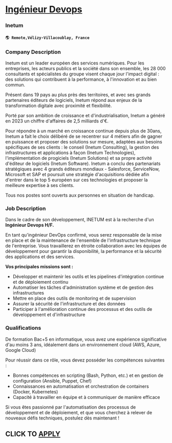 # [Ingénieur Devops](https://www.remotewlb.com/apply/ingenieur-devops)  
### Inetum  
#### `🌎 Remote,Vélizy-Villacoublay, France`  

### **Company Description**

Inetum est un leader européen des services numériques. Pour les entreprises, les acteurs publics et la société dans son ensemble, les 28 000 consultants et spécialistes du groupe visent chaque jour l'impact digital : des solutions qui contribuent à la performance, à l'innovation et au bien commun.

Présent dans 19 pays au plus près des territoires, et avec ses grands partenaires éditeurs de logiciels, Inetum répond aux enjeux de la transformation digitale avec proximité et flexibilité.

Porté par son ambition de croissance et d'industrialisation, Inetum a généré en 2023 un chiffre d'affaires de 2,5 milliards d'€.

Pour répondre à un marché en croissance continue depuis plus de 30ans, Inetum a fait le choix délibéré de se recentrer sur 4 métiers afin de gagner en puissance et proposer des solutions sur mesure, adaptées aux besoins spécifiques de ses clients : le conseil (Inetum Consulting), la gestion des infrastructures et applications à façon (Inetum Technologies), l'implémentation de progiciels (Inetum Solutions) et sa propre activité d'éditeur de logiciels (Inetum Software). Inetum a conclu des partenariats stratégiques avec 4 grands éditeurs mondiaux - Salesforce, ServiceNow, Microsoft et SAP et poursuit une stratégie d'acquisitions dédiée afin d'entrer dans le top 5 européen sur ces technologies et proposer la meilleure expertise à ses clients.

Tous nos postes sont ouverts aux personnes en situation de handicap.

###  **Job Description**

Dans le cadre de son développement, INETUM est à la recherche d'un **Ingénieur Devops H/F.**

En tant qu'ingénieur DevOps confirmé, vous serez responsable de la mise en place et de la maintenance de l'ensemble de l'infrastructure technique de l'entreprise. Vous travaillerez en étroite collaboration avec les équipes de développement pour garantir la disponibilité, la performance et la sécurité des applications et des services.

 **Vos principales missions sont :**

  * Développer et maintenir les outils et les pipelines d'intégration continue et de déploiement continu
  * Automatiser les tâches d'administration système et de gestion des infrastructures
  * Mettre en place des outils de monitoring et de supervision
  * Assurer la sécurité de l'infrastructure et des données
  * Participer à l'amélioration continue des processus et des outils de développement et d'infrastructure

###  **Qualifications**

De formation Bac+5 en informatique, vous avez une expérience significative d'au moins 3 ans, idéalement dans un environnement cloud (AWS, Azure, Google Cloud)

Pour réussir dans ce rôle, vous devez posséder les compétences suivantes :

  * Bonnes compétences en scripting (Bash, Python, etc.) et en gestion de configuration (Ansible, Puppet, Chef)
  * Connaissances en automatisation et orchestration de containers (Docker, Kubernetes)
  * Capacité à travailler en équipe et à communiquer de manière efficace

Si vous êtes passionné par l'automatisation des processus de développement et de déploiement, et que vous cherchez à relever de nouveaux défis techniques, postulez dès maintenant !

  
## CLICK TO [APPLY](https://www.remotewlb.com/apply/ingenieur-devops)

